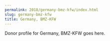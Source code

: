 ```yaml
---
permalink: 2018/germany-bmz-kfw/index.html
slug: germany-bmz-kfw
title: Germany, BMZ-KFW
---
```


Donor profile for Germany, BMZ-KFW goes here.
